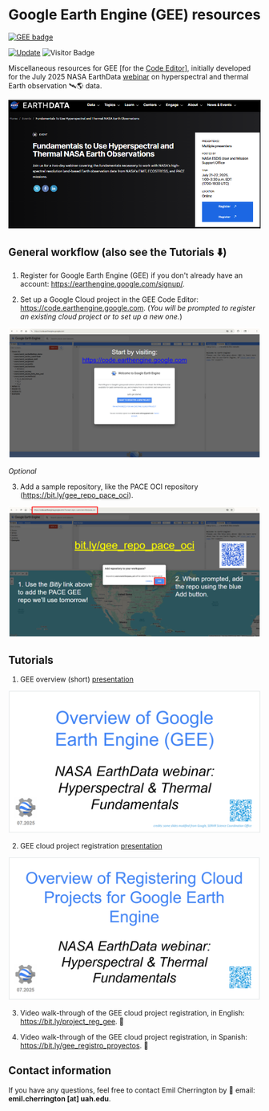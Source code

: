 # Google Earth Engine (GEE) resources

[![GEE badge](https://img.shields.io/badge/Google%20Earth%20Engine-4285F4.svg?style=for-the-badge&logo=Google-Earth-Engine&logoColor=white)](https://code.earthengine.google.com)

[![Update](https://img.shields.io/github/last-commit/bzgeo/GEE_resources?label=repo%20last%20updated&style=flat-square)](https://github.com/BzGEO/GEE_resources)
![Visitor Badge](https://visitor-badge.laobi.icu/badge?page_id=bzgeo.GEE_resources)

Miscellaneous resources for GEE [for the [Code Editor](https://code.earthengine.google.com)], initially developed for the July 2025 NASA EarthData [webinar](https://www.earthdata.nasa.gov/events/fundamentals-use-hyperspectral-thermal-nasa-earth-observations) on hyperspectral and thermal Earth observation 🛰️🌎 data.

![](https://github.com/BzGEO/GEE_resources/blob/main/_graphics/nasa_earthdata_webinar_2025-07b.png)

## General workflow (also see the Tutorials ⬇️)

1. Register for Google Earth Engine (GEE) if you don't already have an account: https://earthengine.google.com/signup/.

2. Set up a Google Cloud project in the GEE Code Editor: https://code.earthengine.google.com. (*You will be prompted to register an existing cloud project or to set up a new one.*)

![](https://github.com/BzGEO/GEE_resources/blob/main/_graphics/gee_cloud_project_registration_screen.png)

*Optional*

3. Add a sample repository, like the PACE OCI repository (https://bit.ly/gee_repo_pace_oci).

![](https://github.com/BzGEO/GEE_resources/blob/main/_graphics/gee_add_pace_oci_repo.png)

## Tutorials

1. GEE overview (short) [presentation](https://github.com/BzGEO/GEE_resources/blob/main/tutorials/gee_1_overview_short_2025-07.pdf)

![](https://github.com/BzGEO/GEE_resources/blob/main/_graphics/gee_overview.png)

2. GEE cloud project registration [presentation](https://github.com/BzGEO/GEE_resources/blob/main/tutorials/gee_2_accounts_cloud_projects_2025-07.pdf)

![](https://github.com/BzGEO/GEE_resources/blob/main/_graphics/gee_cloud_project_registration.png)

3. Video walk-through of the GEE cloud project registration, in English: https://bit.ly/project_reg_gee. 🎥

4. Video walk-through of the GEE cloud project registration, in Spanish: https://bit.ly/gee_registro_proyectos. 🎥

## Contact information

If you have any questions, feel free to contact Emil Cherrington by :envelope_with_arrow: email: **emil.cherrington [at] uah.edu**.
